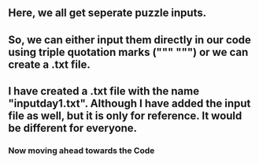 ## Here, we all get seperate puzzle inputs.
## So, we can either input them directly in our code using triple quotation marks (""" """) or we can create a .txt file.
## I have created a .txt file with the name "inputday1.txt". Although I have added the input file as well, but it is only for reference. It would be different for everyone.

### Now moving ahead towards the Code
